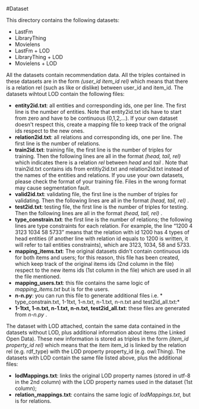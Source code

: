#Dataset

This directory contains the following datasets:
* LastFm 
* LibraryThing
* Movielens
* LastFm + LOD
* LibraryThing + LOD
* Movielens + LOD

All the datasets contain recommendation data. All the triples contained in these datasets are in the form *(user_id item_id rel)* which means that there is a relation rel (such as like or dislike) between user_id and item_id. The datasets wihtout LOD contain the following files:
* **entity2id.txt**: all entities and corresponding ids, one per line. The first line is the number of entities. Note that entity2id.txt ids have to start from zero and have to be continuous (0,1,2,...). If your own dataset doesn't respect this, create a mapping file to keep track of the orignal ids respect to the new ones.
* **relation2id.txt**: all relations and corresponding ids, one per line. The first line is the number of relations.
* **train2id.txt**: training file, the first line is the number of triples for training. Then the following lines are all in the format *(head, tail, rel)* which indicates there is a relation *rel* between *head*  and *tail* . Note that train2id.txt contains ids from entitiy2id.txt and relation2id.txt instead of the names of the entities and relations. If you use your own datasets, please check the format of your training file. Files in the wrong format may cause segmentation fault.
* **valid2id.txt**: validating file, the first line is the number of triples for validating. Then the following lines are all in the format *(head, tail, rel)* .
* **test2id.txt**: testing file, the first line is the number of triples for testing. Then the following lines are all in the format *(head, tail, rel)* .
* **type_constrain.txt**: the first line is the number of relations; the following lines are type constraints for each relation. For example, the line “1200 4 3123 1034 58 5733” means that the relation with id 1200 has 4 types of head entities (if another line with relation id equals to 1200 is written, it will refer to tail entities constraints), which are 3123, 1034, 58 and 5733.
* **mapping_items.txt**: The original datasets didn't contain continuous ids for both items and users; for this reason, this file has been created, which keep track of the original items ids (2nd column in the file) respect to the new items ids (1st column in the file) which are used in all the file mentioned.
* **mapping_users.txt**: this file contains the same logic of *mapping_items.txt* but is for the users.
* **n-n.py**: you can run this file to generate additional files i.e. * type_constrain.txt, 1-1txt, 1-n.txt, n-1.txt, n-n.txt and test2id_all.txt:*
* **1-1txt, 1-n.txt, n-1.txt, n-n.txt, test2id_all.txt**:  these files are generated from *n-n.py* .

The dataset with LOD attached, contain the same data contained in the datasets without LOD, plus additional information about items (the Linked Open Data). These new information is stored as triples in the form *(item_id property_id rel)* which means that the item item_id is linked by the relation rel (e.g. rdf_type) with the LOD property property_id (e.g. owl:Thing). The datasets with LOD contain the same file listed above, plus the additional files:
* **lodMappings.txt**: links the original LOD property names (stored in utf-8 in the 2nd column) with the LOD property names used in the dataset (1st column);
* **relation_mappings.txt**: contains the same logic of *lodMappings.txt*, but is for relations.







